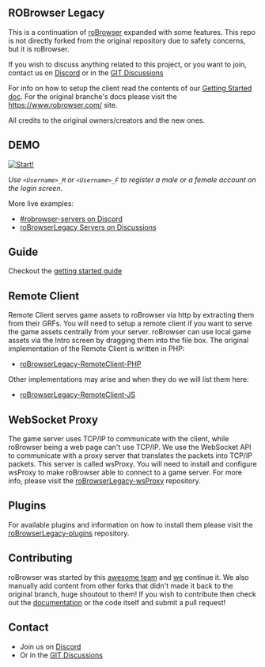 ## ROBrowser Legacy
This is a continuation of [roBrowser](https://www.robrowser.com/) expanded with some features. This repo is not directly forked from the original repository due to safety concerns, but it is roBrowser.

If you wish to discuss anything related to this project, or you want to join, contact us on [Discord](https://discord.gg/8JdHwM4Kqm) or in the [GIT Discussions](https://github.com/MrAntares/roBrowserLegacy/discussions)

For info on how to setup the client read the contents of our [Getting Started doc](https://github.com/MrAntares/roBrowserLegacy/blob/master/doc/README.md). For the original branche's docs please visit the https://www.robrowser.com/ site.

All credits to the original owners/creators and the new ones.

## DEMO

[![Start!](https://github.com/MrAntares/roBrowserLegacy/raw/master/src/UI/Components/Intro/images/play.png "Start Demo")](https://mrantares.github.io/roBrowserLegacy/demo.html)

_Use `<Username>_M` or `<Username>_F` to register a male or a female account on the login screen._

More live examples:
* [#robrowser-servers on Discord](https://discord.gg/MFtJj9n5Hr)
* [roBrowserLegacy Servers on Discussions](https://github.com/MrAntares/roBrowserLegacy/discussions/categories/robrowserlegacy-servers)

## Guide
Checkout the [getting started guide](doc/README.md)

## Remote Client
Remote Client serves game assets to roBrowser via http by extracting them from their GRFs. You will need to setup a remote client if you want to serve the game assets centrally from your server. roBrowser can use local game assets via the Intro screen by dragging them into the file box. The original implementation of the Remote Client is written in PHP:
- [roBrowserLegacy-RemoteClient-PHP](https://github.com/MrAntares/roBrowserLegacy-RemoteClient-PHP)

Other implementations may arise and when they do we will list them here:
- [roBrowserLegacy-RemoteClient-JS](https://github.com/FranciscoWallison/roBrowserLegacy-RemoteClient-JS)

## WebSocket Proxy
The game server uses TCP/IP to communicate with the client, while roBrowser being a web page can't use TCP/IP. We use the WebSocket API to communicate with a proxy server that translates the packets into TCP/IP packets. This server is called wsProxy. You will need to install and configure wsProxy to make roBrowser able to connect to a game server. For more info, please visit the [roBrowserLegacy-wsProxy](https://github.com/MrAntares/roBrowserLegacy-wsProxy) repository.

## Plugins
For available plugins and information on how to install them please visit the [roBrowserLegacy-plugins](https://github.com/MrAntares/roBrowserLegacy-plugins) repository.

## Contributing

roBrowser was started by this [awesome team](https://github.com/vthibault/roBrowser/graphs/contributors) and [we](https://github.com/MrAntares/roBrowserLegacy/graphs/contributors) continue it. We also manually add content from other forks that didn't made it back to the original branch, huge shoutout to them! If you wish to contribute then check out the [documentation](http://www.robrowser.com/getting-started#API) or the code itself and submit a pull request!

## Contact

* Join us on [Discord](https://discord.gg/8JdHwM4Kqm)
* Or in the [GIT Discussions](https://github.com/MrAntares/roBrowserLegacy/discussions)
